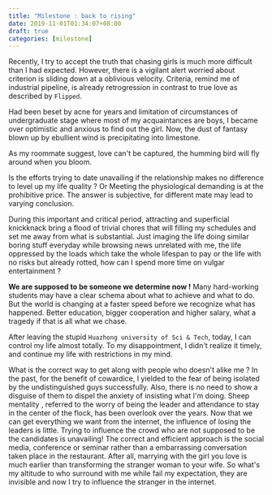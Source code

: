 ```yaml
---
title: "Milestone : back to rising"
date: 2019-11-01T01:34:07+08:00
draft: true
categories: [milestone]
---
```

Recently, I try to accept the truth that chasing girls is much more difficult than I had expected.
However, there is a vigilant alert worried about criterion is sliding down at a oblivious velocity.
Criteria, remind me of industrial pipeline, is already retrogression in contrast to true love as described by `Flipped`.

Had been beset by acne for years and limitation of circumstances of undergraduate stage where most of my acquaintances are boys, 
I became over optimistic and anxious to find out the girl. Now, the dust of fantasy blown up by ebullient wind is precipitating into limestone.

As my roommate suggest, love can't be captured, the humming bird will fly around when you bloom.

Is the efforts trying to date unavailing if the relationship makes no difference to level up my life quality ?
Or Meeting the physiological demanding is at the prohibitive price.
The answer is subjective, for different mate may lead to varying conclusion.

During this important and critical period, attracting and superficial knickknack bring a flood of trivial chores that will filling my schedules and
set me away from what is substantial. Just imaging the life doing similar boring stuff everyday while browsing news unrelated with me, the life oppressed by the loads which take the whole lifespan to pay or 
the life with no risks but already rotted, how can I spend more time on vulgar entertainment ?

**We are supposed to be someone we determine now !**
Many hard-working students may have a clear schema about what to achieve and what to do.
But the world is changing at a faster speed before we recognize what has happened.
Better education, bigger cooperation and higher salary, what a tragedy if that is all what we chase.

After leaving the stupid `Huazhong university of Sci & Tech`, today, I can control my life almost totally.
To my disappointment, I didn't realize it timely, and continue my life with restrictions in my mind.

What is the correct way to get along with people who doesn't alike me ? In the past, for the benefit of cowardice, I yielded to the fear of being isolated by the undistinguished guys successfully.
Also, there is no need to show a disguise of them to dispel the anxiety of insisting what I'm doing.
Sheep mentality , referred to the worry of being the leader and attendance to stay in the center of the flock, has been overlook over the years.
Now that we can get everything we want from the internet, the influence of losing the leaders is little.
Trying to influence the crowd who are not supposed to be the candidates is unavailing! The correct and efficient approach is the social media, conference or seminar rather than
a embarrassing conversation taken place in the restaurant. After all, marrying with the girl you love is much earlier than transforming the stranger woman to your wife.
So what's my altitude to who surround with me while fail my expectation, they are invisible and now I try to influence the stranger in the internet.
